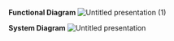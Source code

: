**Functional Diagram**
![Untitled presentation (1)](https://github.com/bajaj-prof/Driver-project/assets/85208079/1cbada73-8920-4080-8f5b-a902d2a14b67)

**System Diagram**
![Untitled presentation](https://github.com/bajaj-prof/Driver-project/assets/85208079/0e17f7dc-6a2d-4f24-9824-1c954f261228)


